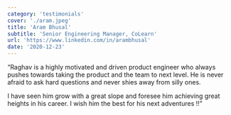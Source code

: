 ```yaml
---
category: 'testimonials'
cover: './aram.jpeg'
title: 'Aram Bhusal'
subtitle: 'Senior Engineering Manager, CoLearn'
url: 'https://www.linkedin.com/in/arambhusal'
date: '2020-12-23'
---
```


“Raghav is a highly motivated and driven product engineer who always pushes towards taking the product and the team to next level. He is never afraid to ask hard questions and never shies away from silly ones. 

I have seen him grow with a great slope and foresee him achieving great heights in his career. I wish him the best for his next adventures !!”
